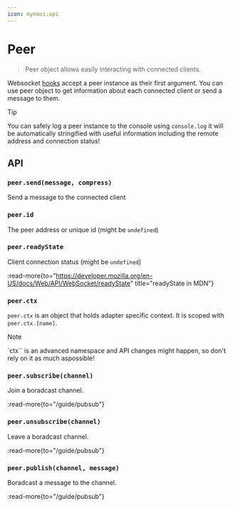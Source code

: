 ```yaml
---
icon: mynaui:api
---
```


# Peer

> Peer object allows easily interacting with connected clients.

Websocket [hooks](/guide/hooks) accept a peer instance as their first argument. You can use peer object to get information about each connected client or send a message to them.

> [!TIP]
> You can safely log a peer instance to the console using `console.log` it will be automatically stringified with useful information including the remote address and connection status!

## API

### `peer.send(message, compress)`

Send a message to the connected client

### `peer.id`

The peer address or unique id (might be `undefined`)

### `peer.readyState`

Client connection status (might be `undefined`)

:read-more{to="https://developer.mozilla.org/en-US/docs/Web/API/WebSocket/readyState" title="readyState in MDN"}

### `peer.ctx`

`peer.ctx` is an object that holds adapter specific context. It is scoped with `peer.ctx.[name]`.

> [!NOTE]
> `ctx`` is an advanced namespace and API changes might happen, so don't rely on it as much aspossible!

### `peer.subscribe(channel)`

Join a boradcast channel.

:read-more{to="/guide/pubsub"}

### `peer.unsubscribe(channel)`

Leave a boradcast channel.

:read-more{to="/guide/pubsub"}

### `peer.publish(channel, message)`

Boradcast a message to the channel.

:read-more{to="/guide/pubsub"}
